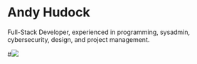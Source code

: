 # Andy Hudock

Full-Stack Developer, experienced in programming, sysadmin, cybersecurity, design, and project management.

#[![](https://skillicons.dev/icons?i=ableton,aws,bash,bootstrap,c,css,git,github,html,ai,js,jquery,linux,mysql,nginx,ps,php,powershell,py,regex,replit,svg,vim,vscode,wordpress)](https://skillicons.dev)
